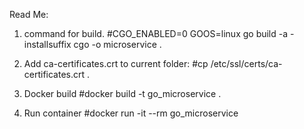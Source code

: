 Read Me:
1) command for build.
#CGO_ENABLED=0 GOOS=linux go build -a -installsuffix cgo -o microservice .

2) Add ca-certificates.crt to current folder: 
#cp /etc/ssl/certs/ca-certificates.crt .

3) Docker build
#docker build -t go_microservice .

4) Run container
#docker run -it --rm go_microservice
